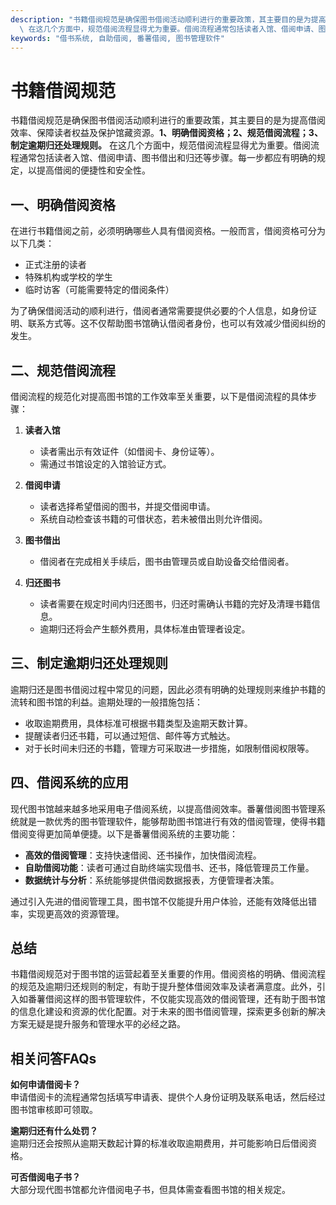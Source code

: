 ```yaml
---
description: "书籍借阅规范是确保图书借阅活动顺利进行的重要政策，其主要目的是为提高借阅效率、保障读者权益及保护馆藏资源。**1、明确借阅资格；2、规范借阅流程；3、制定逾期归还处理规则。**\
  \ 在这几个方面中，规范借阅流程显得尤为重要。借阅流程通常包括读者入馆、借阅申请、图书借出和归还等步骤。每一步都应有明确的规定，以提高借阅的便捷性和安全性。"
keywords: "借书系统, 自助借阅, 番薯借阅, 图书管理软件"
---
```

# 书籍借阅规范

书籍借阅规范是确保图书借阅活动顺利进行的重要政策，其主要目的是为提高借阅效率、保障读者权益及保护馆藏资源。**1、明确借阅资格；2、规范借阅流程；3、制定逾期归还处理规则。** 在这几个方面中，规范借阅流程显得尤为重要。借阅流程通常包括读者入馆、借阅申请、图书借出和归还等步骤。每一步都应有明确的规定，以提高借阅的便捷性和安全性。

## 一、明确借阅资格

在进行书籍借阅之前，必须明确哪些人具有借阅资格。一般而言，借阅资格可分为以下几类：

- 正式注册的读者
- 特殊机构或学校的学生
- 临时访客（可能需要特定的借阅条件）

为了确保借阅活动的顺利进行，借阅者通常需要提供必要的个人信息，如身份证明、联系方式等。这不仅帮助图书馆确认借阅者身份，也可以有效减少借阅纠纷的发生。

## 二、规范借阅流程

借阅流程的规范化对提高图书馆的工作效率至关重要，以下是借阅流程的具体步骤：

1. **读者入馆**  
   - 读者需出示有效证件（如借阅卡、身份证等）。
   - 需通过书馆设定的入馆验证方式。

2. **借阅申请**  
   - 读者选择希望借阅的图书，并提交借阅申请。
   - 系统自动检查该书籍的可借状态，若未被借出则允许借阅。

3. **图书借出**  
   - 借阅者在完成相关手续后，图书由管理员或自助设备交给借阅者。

4. **归还图书**  
   - 读者需要在规定时间内归还图书，归还时需确认书籍的完好及清理书籍信息。
   - 逾期归还将会产生额外费用，具体标准由管理者设定。

## 三、制定逾期归还处理规则

逾期归还是图书借阅过程中常见的问题，因此必须有明确的处理规则来维护书籍的流转和图书馆的利益。逾期处理的一般措施包括：

- 收取逾期费用，具体标准可根据书籍类型及逾期天数计算。
- 提醒读者归还书籍，可以通过短信、邮件等方式触达。
- 对于长时间未归还的书籍，管理方可采取进一步措施，如限制借阅权限等。

## 四、借阅系统的应用

现代图书馆越来越多地采用电子借阅系统，以提高借阅效率。番薯借阅图书管理系统就是一款优秀的图书管理软件，能够帮助图书馆进行有效的借阅管理，使得书籍借阅变得更加简单便捷。以下是番薯借阅系统的主要功能：

- **高效的借阅管理**：支持快速借阅、还书操作，加快借阅流程。
- **自助借阅功能**：读者可通过自助终端实现借书、还书，降低管理员工作量。
- **数据统计与分析**：系统能够提供借阅数据报表，方便管理者决策。

通过引入先进的借阅管理工具，图书馆不仅能提升用户体验，还能有效降低出错率，实现更高效的资源管理。

## 总结

书籍借阅规范对于图书馆的运营起着至关重要的作用。借阅资格的明确、借阅流程的规范及逾期归还规则的制定，有助于提升整体借阅效率及读者满意度。此外，引入如番薯借阅这样的图书管理软件，不仅能实现高效的借阅管理，还有助于图书馆的信息化建设和资源的优化配置。对于未来的图书借阅管理，探索更多创新的解决方案无疑是提升服务和管理水平的必经之路。

## 相关问答FAQs

**如何申请借阅卡？**  
申请借阅卡的流程通常包括填写申请表、提供个人身份证明及联系电话，然后经过图书馆审核即可领取。

**逾期归还有什么处罚？**  
逾期归还会按照从逾期天数起计算的标准收取逾期费用，并可能影响日后借阅资格。

**可否借阅电子书？**  
大部分现代图书馆都允许借阅电子书，但具体需查看图书馆的相关规定。
